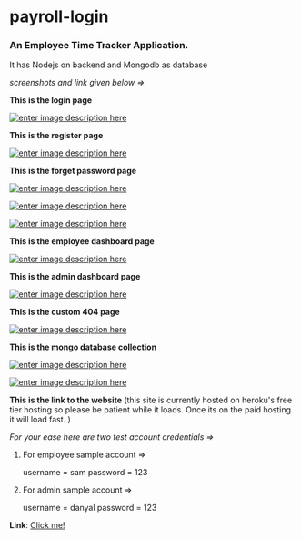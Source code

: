 # payroll-login
### An Employee Time Tracker Application.

    

It has Nodejs on backend and Mongodb as database

 

    

*screenshots and link given below =>*

 



    

**This is the login page**

[![enter image description here][1]][1]

**This is the register page**

[![enter image description here][2]][2]


**This is the forget password page**

[![enter image description here][3]][3]


[![enter image description here][4]][4]


[![enter image description here][5]][5]


**This is the employee dashboard page**

[![enter image description here][6]][6]


**This is the admin dashboard page**

[![enter image description here][7]][7]

**This is the custom 404 page**

[![enter image description here][8]][8]


**This is the mongo database collection**


[![enter image description here][9]][9]


[![enter image description here][10]][10]

**This is the link to the website** 
(this site is currently hosted on heroku's free tier hosting so please be patient while it loads.
Once its on the paid hosting it will load fast. )

*For your ease here are two test account credentials =>*
    
1) For employee sample account =>
   
    username = sam
    password = 123

    
2) For admin sample account =>

    username = danyal
    password = 123

**Link**: [Click me!][11]





  [1]: https://i.stack.imgur.com/ieo1T.png
  [2]: https://i.stack.imgur.com/zt0uu.png
  [3]: https://i.stack.imgur.com/rzC35.png
  [4]: https://i.stack.imgur.com/mLUyF.png
  [5]: https://i.stack.imgur.com/Y1IMR.png
  [6]: https://i.stack.imgur.com/0Dme4.png
  [7]: https://i.stack.imgur.com/7wJH8.png
  [8]: https://i.stack.imgur.com/8cWRt.png
  [9]: https://i.stack.imgur.com/GFGRQ.png
  [10]: https://i.stack.imgur.com/wXgUT.png
  [11]: https://payroll-tracker-app.herokuapp.com
